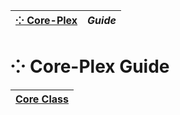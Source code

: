 | [⁘ Core-Plex](../../README.md) | *Guide* |
| :-- | :-- |
# ⁘ Core-Plex Guide
| [Core Class](./core/index.md) |
| :-- |